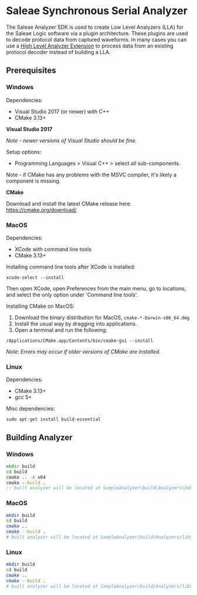 # Saleae Synchronous Serial Analyzer

The Saleae Analyzer SDK is used to create Low Level Analyzers (LLA) for the Saleae Logic software via a plugin architecture. These plugins are used to decode protocol data from captured waveforms. In many cases you can use a [High Level Analyzer Extension](https://support.saleae.com/extensions/high-level-analyzer-quickstart) to process data from an existing protocol decoder instead of building a LLA.

## Prerequisites

### Windows

Dependencies:

- Visual Studio 2017 (or newer) with C++
- CMake 3.13+

**Visual Studio 2017**

_Note - newer versions of Visual Studio should be fine._

Setup options:

- Programming Languages > Visual C++ > select all sub-components.

Note - if CMake has any problems with the MSVC compiler, it's likely a component is missing.

**CMake**

Download and install the latest CMake release here.
https://cmake.org/download/

### MacOS

Dependencies:

- XCode with command line tools
- CMake 3.13+

Installing command line tools after XCode is installed:

```
xcode-select --install
```

Then open XCode, open Preferences from the main menu, go to locations, and select the only option under 'Command line tools'.

Installing CMake on MacOS:

1. Download the binary distribution for MacOS, `cmake-*-Darwin-x86_64.dmg`
2. Install the usual way by dragging into applications.
3. Open a terminal and run the following:

```
/Applications/CMake.app/Contents/bin/cmake-gui --install
```

_Note: Errors may occur if older versions of CMake are installed._

### Linux

Dependencies:

- CMake 3.13+
- gcc 5+

Misc dependencies:

```
sudo apt-get install build-essential
```

## Building Analyzer

### Windows

```bat
mkdir build
cd build
cmake .. -A x64
cmake --build .
:: built analyzer will be located at SampleAnalyzer\build\Analyzers\Debug\SimpleSerialAnalyzer.dll
```

### MacOS

```bash
mkdir build
cd build
cmake ..
cmake --build .
# built analyzer will be located at SampleAnalyzer/build/Analyzers/libSimpleSerialAnalyzer.so
```

### Linux

```bash
mkdir build
cd build
cmake ..
cmake --build .
# built analyzer will be located at SampleAnalyzer/build/Analyzers/libSimpleSerialAnalyzer.so
```
